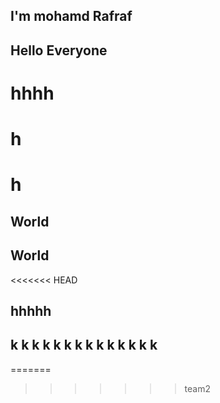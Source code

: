 ## I'm mohamd Rafraf
## Hello Everyone

 # hhhh
# h
# h
## World
## World
<<<<<<< HEAD
## hhhhh
##  k k k k k  k k k k k k k k k 

=======
>>>>>>> team2
